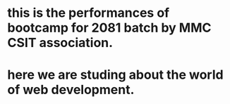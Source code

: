 
# this is the performances of bootcamp for 2081 batch by MMC CSIT association.
<h1>here we are studing about the world of web development.</h1>
